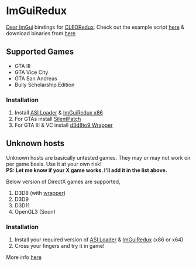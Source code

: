 # ImGuiRedux
[Dear ImGui](https://github.com/ocornut/imgui) bindings for [CLEORedux](https://re.cleo.li/). Check out the example script [here](https://github.com/user-grinch/ImGuiRedux/blob/master/resource/imgui_test.js) & download binaries from [here](https://github.com/user-grinch/ImGuiRedux/releases)

## Supported Games
- GTA III 
- GTA Vice City
- GTA San Andreas
- Bully Scholarship Edition

### Installation 
1. Install [ASI Loader](https://github.com/ThirteenAG/Ultimate-ASI-Loader/releases) & [ImGuiRedux x86](https://github.com/user-grinch/ImGuiRedux/releases/tag/Win32-latest)
3. For GTAs install [SilentPatch](https://gtaforums.com/topic/669045-silentpatch/)
4. For GTA III & VC install [d3d8to9 Wrapper](https://github.com/crosire/d3d8to9/releases)

## Unknown hosts
Unknown hosts are basically untested games. They may or may not work on per game basis. Use it at your own risk!<br>
**PS: Let me know if your X game works. I'll add it in the list above.** 

Below version of DirectX games are supported,
1. D3D8 (with [wrapper](https://github.com/user-grinch/ImGuiRedux/blob/master/resource/d3d8.dll)) 
2. D3D9
3. D3D11
4. OpenGL3 (Soon)

### Installation 
1. Install your required version of [ASI Loader](https://github.com/ThirteenAG/Ultimate-ASI-Loader/releases) & [ImGuiRedux](https://github.com/user-grinch/ImGuiRedux/releases/) (x86 or x64)
2. Cross your fingers and try it in game!

More info [here](https://re.cleo.li/docs/en/embedding.html)

